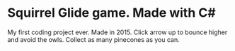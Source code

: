 # Squirrel Glide game. Made with C#
My first coding project ever. Made in 2015.
Click arrow up to bounce higher and avoid the owls.
Collect as many pinecones as you can.
